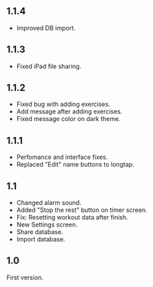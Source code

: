 ## 1.1.4
- Improved DB import.

## 1.1.3
- Fixed iPad file sharing.
  
## 1.1.2
- Fixed bug with adding exercises.
- Add message after adding exercises.
- Fixed message color on dark theme.

## 1.1.1
- Perfomance and interface fixes.
- Replaced "Edit" name buttons to longtap. 

## 1.1
- Changed alarm sound.
- Added "Stop the rest" button on timer screen.
- Fix: Resetting workout data after finish.
- New Settings screen.
- Share database.
- Import database.

## 1.0
First version.
